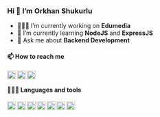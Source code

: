 ### Hi 👋 I’m Orkhan Shukurlu

- 👨🏽‍💻 I’m currently working on **Edumedia**
- 🌱 I’m currently learning **NodeJS** and **ExpressJS**
- 💬 Ask me about **Backend Development**

#### 📫 How to reach me

<a href="https://linkedin.com/in/orkhanshukurlu" target="_blank">
    <img align="left" width="20px" src="https://simpleicons.vercel.app/linkedin/000">
</a>

<a href="https://t.me/orkhanshukurlu" target="_blank">
    <img align="left" width="20px" src="https://simpleicons.vercel.app/telegram/000">
</a>

<a href="https://twitter.com/orkhanshukur" target="_blank">
    <img align="left" width="20px" src="https://simpleicons.vercel.app/twitter/000">
</a>

<br>

#### 👨🏻‍💻 Languages and tools

<img align="left" width="20px" src="https://simpleicons.vercel.app/php/000">
<img align="left" width="20px" src="https://simpleicons.vercel.app/laravel/000">
<img align="left" width="20px" src="https://simpleicons.vercel.app/mysql/000">
<img align="left" width="20px" src="https://simpleicons.vercel.app/postgresql/000">
<img align="left" width="20px" src="https://simpleicons.vercel.app/javascript/000">
<img align="left" width="20px" src="https://simpleicons.vercel.app/jquery/000">
<img align="left" width="20px" src="https://simpleicons.vercel.app/linux/000">